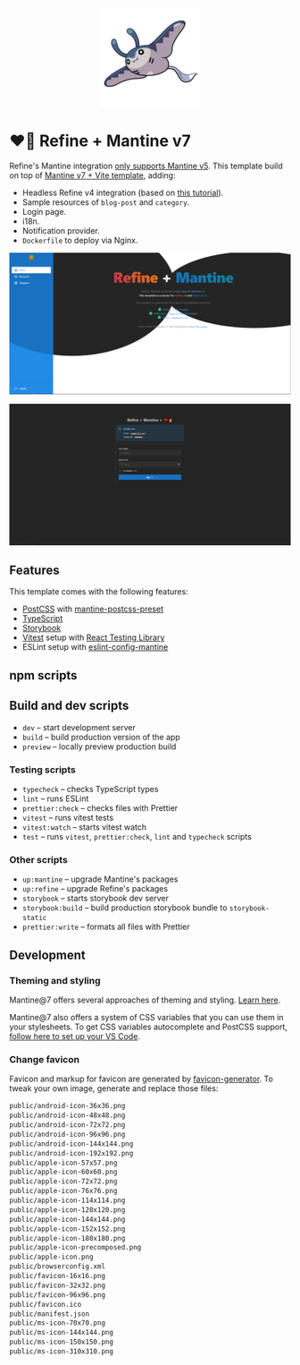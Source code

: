 <p align="center">
<img src="./public/apple-icon-180x180.png" alt="mantine pokemon">
</p>

# ❤️‍🔥 Refine + Mantine v7

Refine's Mantine integration [only supports Mantine v5](https://refine.dev/docs/ui-integrations/mantine/introduction). This template build on top of [Mantine v7 + Vite template](https://github.com/mantinedev/vite-template), adding:

- Headless Refine v4 integration (based on [this tutorial](https://github.com/refinedev/refine/tree/master/examples/tutorial-headless)).
- Sample resources of `blog-post` and `category`.
- Login page.
- i18n.
- Notification provider.
- `Dockerfile` to deploy via Nginx.

![](./public/screenshots/home.png)

![](./public/screenshots/login.png)

## Features

This template comes with the following features:

- [PostCSS](https://postcss.org/) with [mantine-postcss-preset](https://mantine.dev/styles/postcss-preset)
- [TypeScript](https://www.typescriptlang.org/)
- [Storybook](https://storybook.js.org/)
- [Vitest](https://vitest.dev/) setup with [React Testing Library](https://testing-library.com/docs/react-testing-library/intro)
- ESLint setup with [eslint-config-mantine](https://github.com/mantinedev/eslint-config-mantine)

## npm scripts

## Build and dev scripts

- `dev` – start development server
- `build` – build production version of the app
- `preview` – locally preview production build

### Testing scripts

- `typecheck` – checks TypeScript types
- `lint` – runs ESLint
- `prettier:check` – checks files with Prettier
- `vitest` – runs vitest tests
- `vitest:watch` – starts vitest watch
- `test` – runs `vitest`, `prettier:check`, `lint` and `typecheck` scripts

### Other scripts

- `up:mantine` – upgrade Mantine's packages
- `up:refine` – upgrade Refine's packages
- `storybook` – starts storybook dev server
- `storybook:build` – build production storybook bundle to `storybook-static`
- `prettier:write` – formats all files with Prettier

## Development

### Theming and styling

Mantine@7 offers several approaches of theming and styling. [Learn here](https://mantine.dev/getting-started/#learn).

Mantine@7 also offers a system of CSS variables that you can use them in your stylesheets. To get CSS variables autocomplete and PostCSS support, [follow here to set up your VS Code](https://mantine.dev/getting-started/#set-up-vs-code).

### Change favicon

Favicon and markup for favicon are generated by [favicon-generator](https://www.favicon-generator.org/). To tweak your own image, generate and replace those files:

```sh
public/android-icon-36x36.png
public/android-icon-48x48.png
public/android-icon-72x72.png
public/android-icon-96x96.png
public/android-icon-144x144.png
public/android-icon-192x192.png
public/apple-icon-57x57.png
public/apple-icon-60x60.png
public/apple-icon-72x72.png
public/apple-icon-76x76.png
public/apple-icon-114x114.png
public/apple-icon-120x120.png
public/apple-icon-144x144.png
public/apple-icon-152x152.png
public/apple-icon-180x180.png
public/apple-icon-precomposed.png
public/apple-icon.png
public/browserconfig.xml
public/favicon-16x16.png
public/favicon-32x32.png
public/favicon-96x96.png
public/favicon.ico
public/manifest.json
public/ms-icon-70x70.png
public/ms-icon-144x144.png
public/ms-icon-150x150.png
public/ms-icon-310x310.png
```
